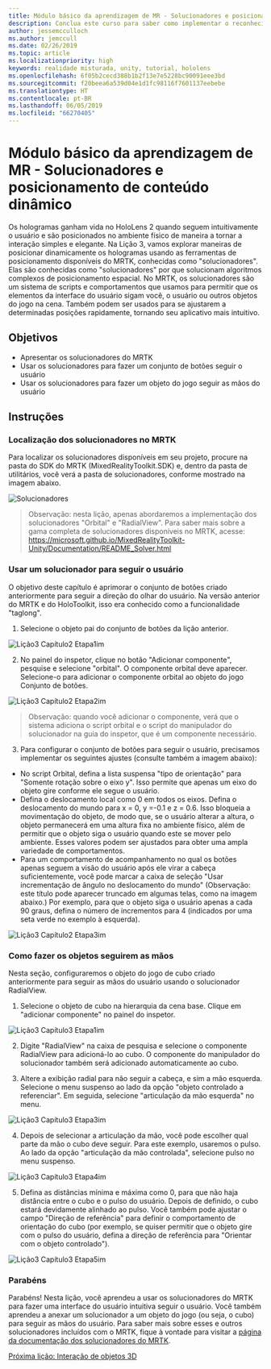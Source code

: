 ```yaml
---
title: Módulo básico da aprendizagem de MR - Solucionadores e posicionamento de conteúdo dinâmico
description: Conclua este curso para saber como implementar o reconhecimento facial do Azure em um aplicativo de realidade misturada.
author: jessemcculloch
ms.author: jemccull
ms.date: 02/26/2019
ms.topic: article
ms.localizationpriority: high
keywords: realidade misturada, unity, tutorial, hololens
ms.openlocfilehash: 6f05b2cecd388b1b2f13e7e5228bc90091eee3bd
ms.sourcegitcommit: f20beea6a539d04e1d1fc98116f7601137eebebe
ms.translationtype: HT
ms.contentlocale: pt-BR
ms.lasthandoff: 06/05/2019
ms.locfileid: "66270405"
---
```

# <a name="mr-learning-base-module---dynamic-content-placement-and-solvers"></a>Módulo básico da aprendizagem de MR - Solucionadores e posicionamento de conteúdo dinâmico

Os hologramas ganham vida no HoloLens 2 quando seguem intuitivamente o usuário e são posicionados no ambiente físico de maneira a tornar a interação simples e elegante. Na Lição 3, vamos explorar maneiras de posicionar dinamicamente os hologramas usando as ferramentas de posicionamento disponíveis do MRTK, conhecidas como "solucionadores". Elas são conhecidas como "solucionadores" por que solucionam algoritmos complexos de posicionamento espacial. No MRTK, os solucionadores são um sistema de scripts e comportamentos que usamos para permitir que os elementos da interface do usuário sigam você, o usuário ou outros objetos do jogo na cena. Também podem ser usados para se ajustarem a determinadas posições rapidamente, tornando seu aplicativo mais intuitivo. 

## <a name="objectives"></a>Objetivos

* Apresentar os solucionadores do MRTK
* Usar os solucionadores para fazer um conjunto de botões seguir o usuário
* Usar os solucionadores para fazer um objeto do jogo seguir as mãos do usuário

## <a name="instructions"></a>Instruções

### <a name="location-of-solvers-in-the-mrtk"></a>Localização dos solucionadores no MRTK
 Para localizar os solucionadores disponíveis em seu projeto, procure na pasta do SDK do MRTK (MixedRealityToolkit.SDK) e, dentro da pasta de utilitários, você verá a pasta de solucionadores, conforme mostrado na imagem abaixo.

![Solucionadores](images/lesson3_chapter1_step1im.PNG)

>Observação: nesta lição, apenas abordaremos a implementação dos solucionadores "Orbital" e "RadialView". Para saber mais sobre a gama completa de solucionadores disponíveis no MRTK, acesse: https://microsoft.github.io/MixedRealityToolkit-Unity/Documentation/README_Solver.html

### <a name="use-a-solver-to-follow-the-user"></a>Usar um solucionador para seguir o usuário
O objetivo deste capítulo é aprimorar o conjunto de botões criado anteriormente para seguir a direção do olhar do usuário. Na versão anterior do MRTK e do HoloToolkit, isso era conhecido como a funcionalidade "taglong".

1. Selecione o objeto pai do conjunto de botões da lição anterior.

![Lição3 Capítulo2 Etapa1im](images/Lesson3_chapter2_step1im.PNG)

2. No painel do inspetor, clique no botão "Adicionar componente", pesquise e selecione "orbital". O componente orbital deve aparecer. Selecione-o para adicionar o componente orbital ao objeto do jogo Conjunto de botões.

![Lição3 Capítulo2 Etapa2im](images/Lesson3_Chapter2_step2im.PNG)

>Observação: quando você adicionar o componente, verá que o sistema adiciona o script orbital e o script do manipulador do solucionador na guia do inspetor, que é um componente necessário. 

3. Para configurar o conjunto de botões para seguir o usuário, precisamos implementar os seguintes ajustes (consulte também a imagem abaixo):
- No script Orbital, defina a lista suspensa "tipo de orientação" para "Somente rotação sobre o eixo y". Isso permite que apenas um eixo do objeto gire conforme ele segue o usuário.
- Defina o deslocamento local como 0 em todos os eixos. Defina o deslocamento do mundo para x = 0, y =-0.1 e z = 0.6. Isso bloqueia a movimentação do objeto, de modo que, se o usuário alterar a altura, o objeto permanecerá em uma altura fixa no ambiente físico, além de permitir que o objeto siga o usuário quando este se mover pelo ambiente. Esses valores podem ser ajustados para obter uma ampla variedade de comportamentos.
- Para um comportamento de acompanhamento no qual os botões apenas seguem a visão do usuário após ele virar a cabeça suficientemente, você pode marcar a caixa de seleção "Usar incrementação de ângulo no deslocamento do mundo" (Observação: este título pode aparecer truncado em algumas telas, como na imagem abaixo.) Por exemplo, para que o objeto siga o usuário apenas a cada 90 graus, defina o número de incrementos para 4 (indicados por uma seta verde no exemplo à esquerda). 

![Lição3 Capítulo2 Etapa3im](images/Lesson3_chapter2_step3im.PNG)

### <a name="enabling-objects-to-follow-tracked-hands"></a>Como fazer os objetos seguirem as mãos

Nesta seção, configuraremos o objeto do jogo de cubo criado anteriormente para seguir as mãos do usuário usando o solucionador RadialView.

1. Selecione o objeto de cubo na hierarquia da cena base. Clique em "adicionar componente" no painel do inspetor. 

![Lição3 Capítulo3 Etapa1im](images/Lesson3_Chapter3_step1im.PNG)

2. Digite "RadialView" na caixa de pesquisa e selecione o componente RadialView para adicioná-lo ao cubo. O componente do manipulador do solucionador também será adicionado automaticamente ao cubo.

3. Altere a exibição radial para não seguir a cabeça, e sim a mão esquerda. Selecione o menu suspenso ao lado da opção "objeto controlado a referenciar". Em seguida, selecione "articulação da mão esquerda" no menu.

![Lição3 Capítulo3 Etapa3im](images/Lesson3_chapter3_step3im.PNG)

4. Depois de selecionar a articulação da mão, você pode escolher qual parte da mão o cubo deve seguir. Para este exemplo, usaremos o pulso. Ao lado da opção "articulação da mão controlada", selecione pulso no menu suspenso. 

![Lição3 Capítulo3 Etapa4im](images/Lesson3_chapter3_step4im.PNG)

5. Defina as distâncias mínima e máxima como 0, para que não haja distância entre o cubo e o pulso do usuário. Depois de definido, o cubo estará devidamente alinhado ao pulso. Você também pode ajustar o campo "Direção de referência" para definir o comportamento de orientação do cubo (por exemplo, se quiser permitir que o objeto gire com o pulso do usuário, defina a direção de referência para "Orientar com o objeto controlado").

![Lição3 Capítulo3 Etapa5im](images/Lesson3_chapter3_step5im.PNG)

### <a name="congratulations"></a>Parabéns
Parabéns! Nesta lição, você aprendeu a usar os solucionadores do MRTK para fazer uma interface do usuário intuitiva seguir o usuário. Você também aprendeu a anexar um solucionador a um objeto do jogo (ou seja, o cubo) para seguir as mãos do usuário. Para saber mais sobre esses e outros solucionadores incluídos com o MRTK, fique à vontade para visitar a [página da documentação dos solucionadores do MRTK](https://microsoft.github.io/MixedRealityToolkit-Unity/Documentation/README_Solver.html).

[Próxima lição: Interação de objetos 3D](mrlearning-base-ch4.md)


